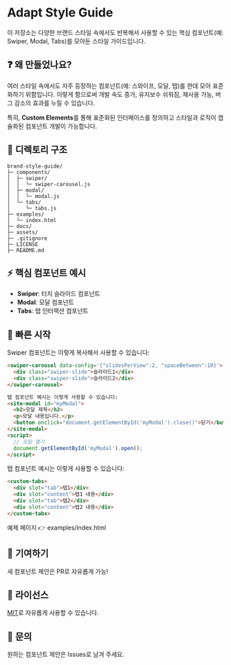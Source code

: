# Adapt Style Guide

이 저장소는 다양한 브랜드 스타일 속에서도 반복해서 사용할 수 있는 핵심 컴포넌트(예: Swiper, Modal, Tabs)를 모아둔 스타일 가이드입니다. 

## ❓ 왜 만들었나요?
여러 스타일 속에서도 자주 등장하는 컴포넌트(예: 스와이프, 모달, 탭)를 한데 모아 표준화하기 위함입니다. 이렇게 함으로써 개발 속도 증가, 유지보수 쉬워짐, 재사용 가능, 버그 감소의 효과를 누릴 수 있습니다.

특히, **Custom Elements**를 통해 표준화된 인터페이스를 정의하고 스타일과 로직이 캡슐화된 컴포넌트 개발이 가능합니다.

## 📁 디렉토리 구조
```
brand-style-guide/
├─ components/
│  ├─ swiper/
│  │  └─ swiper-carousel.js
│  ├─ modal/
│  │  └─ modal.js
│  └─ tabs/
│     └─ tabs.js
├─ examples/
│  └─ index.html
├─ docs/
├─ assets/
├─ .gitignore
├─ LICENSE
├─ README.md
```

## ⚡ 핵심 컴포넌트 예시
- **Swiper**: 터치 슬라이드 컴포넌트
- **Modal**: 모달 컴포넌트
- **Tabs**: 탭 인터랙션 컴포넌트

## 🚀 빠른 시작
Swiper 컴포넌트는 이렇게 복사해서 사용할 수 있습니다:
```html
<swiper-carousel data-config='{"slidesPerView":2, "spaceBetween":10}'>
  <div class="swiper-slide">슬라이드1</div>
  <div class="swiper-slide">슬라이드2</div>
</swiper-carousel>
```

```html
탭 컴포넌트 예시는 이렇게 사용할 수 있습니다:
<site-modal id="myModal">
  <h2>모달 제목</h2>
  <p>모달 내용입니다.</p>
  <button onclick="document.getElementById('myModal').close()">닫기</button>
</site-modal>
<script>
  // 모달 열기
  document.getElementById('myModal').open();
</script>
```

탭 컴포넌트 예시는 이렇게 사용할 수 있습니다:
```html
<custom-tabs>
  <div slot="tab">탭1</div>
  <div slot="content">탭1 내용</div>
  <div slot="tab">탭2</div>
  <div slot="content">탭2 내용</div>
</custom-tabs>
```
예제 페이지 👉 examples/index.html


## 👥 기여하기
새 컴포넌트 제안은 PR로 자유롭게 가능!

## 📝 라이선스
[MIT](LICENSE)로 자유롭게 사용할 수 있습니다.

## 📧 문의
원하는 컴포넌트 제안은 Issues로 남겨 주세요.
